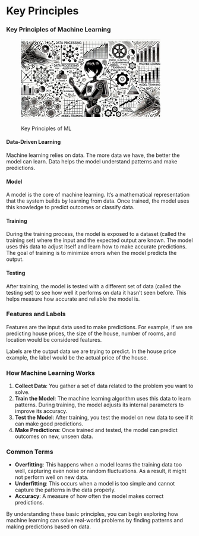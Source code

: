 # Key Principles

### Key Principles of Machine Learning

<div align="left"><figure><img src="../../.gitbook/assets/image (4) (1).png" alt="" width="375"><figcaption><p>Key Principles of ML</p></figcaption></figure></div>

#### **Data-Driven Learning**

Machine learning relies on data. The more data we have, the better the model can learn. Data helps the model understand patterns and make predictions.

#### **Model**

A model is the core of machine learning. It’s a mathematical representation that the system builds by learning from data. Once trained, the model uses this knowledge to predict outcomes or classify data.

#### **Training**

During the training process, the model is exposed to a dataset (called the training set) where the input and the expected output are known. The model uses this data to adjust itself and learn how to make accurate predictions. The goal of training is to minimize errors when the model predicts the output.

#### **Testing**

After training, the model is tested with a different set of data (called the testing set) to see how well it performs on data it hasn’t seen before. This helps measure how accurate and reliable the model is.

### Features and Labels

Features are the input data used to make predictions. For example, if we are predicting house prices, the size of the house, number of rooms, and location would be considered features.

Labels are the output data we are trying to predict. In the house price example, the label would be the actual price of the house.

### How Machine Learning Works

1. **Collect Data**: You gather a set of data related to the problem you want to solve.
2. **Train the Model**: The machine learning algorithm uses this data to learn patterns. During training, the model adjusts its internal parameters to improve its accuracy.
3. **Test the Model**: After training, you test the model on new data to see if it can make good predictions.
4. **Make Predictions**: Once trained and tested, the model can predict outcomes on new, unseen data.

### Common Terms

* **Overfitting**: This happens when a model learns the training data too well, capturing even noise or random fluctuations. As a result, it might not perform well on new data.
* **Underfitting**: This occurs when a model is too simple and cannot capture the patterns in the data properly.
* **Accuracy**: A measure of how often the model makes correct predictions.

By understanding these basic principles, you can begin exploring how machine learning can solve real-world problems by finding patterns and making predictions based on data.
